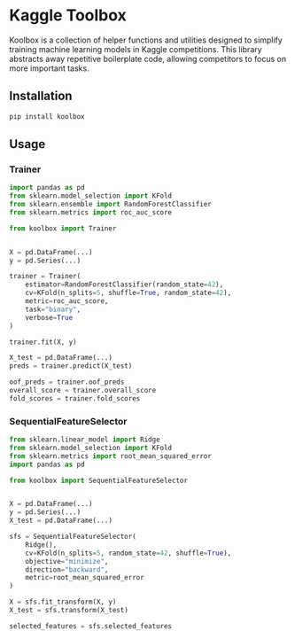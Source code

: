 # Kaggle Toolbox

Koolbox is a collection of helper functions and utilities designed to simplify training  machine learning models in Kaggle competitions. This library abstracts away repetitive boilerplate code, allowing competitors to focus on more important tasks.

## Installation

```bash
pip install koolbox
```

## Usage

### Trainer

```python
import pandas as pd
from sklearn.model_selection import KFold
from sklearn.ensemble import RandomForestClassifier
from sklearn.metrics import roc_auc_score

from koolbox import Trainer


X = pd.DataFrame(...)
y = pd.Series(...)

trainer = Trainer(
    estimator=RandomForestClassifier(random_state=42),
    cv=KFold(n_splits=5, shuffle=True, random_state=42),
    metric=roc_auc_score,
    task="binary",
    verbose=True
)

trainer.fit(X, y)

X_test = pd.DataFrame(...)
preds = trainer.predict(X_test)

oof_preds = trainer.oof_preds
overall_score = trainer.overall_score
fold_scores = trainer.fold_scores
```

### SequentialFeatureSelector

```python
from sklearn.linear_model import Ridge
from sklearn.model_selection import KFold
from sklearn.metrics import root_mean_squared_error
import pandas as pd

from koolbox import SequentialFeatureSelector


X = pd.DataFrame(...)
y = pd.Series(...)
X_test = pd.DataFrame(...)

sfs = SequentialFeatureSelector(
    Ridge(),
    cv=KFold(n_splits=5, random_state=42, shuffle=True),
    objective="minimize",
    direction="backward",
    metric=root_mean_squared_error
)

X = sfs.fit_transform(X, y)
X_test = sfs.transform(X_test)

selected_features = sfs.selected_features
```